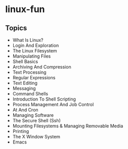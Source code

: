 # linux-fun

## Topics

- What Is Linux?
- Login And Exploration
- The Linux Filesystem
- Manipulating Files
- Shell Basics
- Archiving And Compression
- Text Processing
- Regular Expressions
- Text Editing
- Messaging
- Command Shells
- Introduction To Shell Scripting
- Process Management And Job Control
- At And Cron
- Managing Software
- The Secure Shell (Ssh)
- Mounting Filesystems & Managing Removable Media
- Printing
- The X Window System
- Emacs

